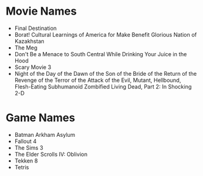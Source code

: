 # Movie Names
- Final Destination
- Borat! Cultural Learnings of America for Make Benefit Glorious Nation of Kazakhstan
- The Meg
- Don't Be a Menace to South Central While Drinking Your Juice in the Hood
- Scary Movie 3
- Night of the Day of the Dawn of the Son of the Bride of the Return of the Revenge of the Terror of the Attack of the Evil, Mutant, Hellbound, Flesh-Eating Subhumanoid Zombified Living Dead, Part 2: In Shocking 2-D


# Game Names
- Batman Arkham Asylum
- Fallout 4
- The Sims 3
- The Elder Scrolls IV: Oblivion
- Tekken 8
- Tetris